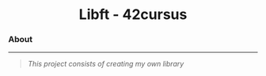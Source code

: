 <h1 align="center">Libft - 42cursus</h1>
<h3>About</h3>

---
> _This project consists of creating my own library_

